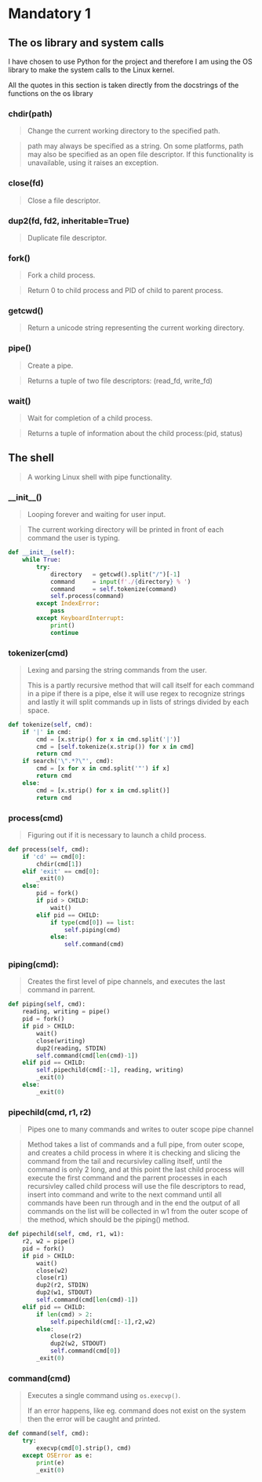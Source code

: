 # Mandatory 1
## The os library and system calls
I have chosen to use Python for the project and therefore I am using the OS library to make the system calls to the Linux kernel.

All the quotes in this section is taken directly from the docstrings of the functions on the os library

### chdir(path)

> Change the current working directory to the specified path.
     
> path may always be specified as a string.
> On some platforms, path may also be specified as an open file descriptor.
> If this functionality is unavailable, using it raises an exception.

### close(fd)

> Close a file descriptor.

### dup2(fd, fd2, inheritable=True)

> Duplicate file descriptor.

### fork()

> Fork a child process.

> Return 0 to child process and PID of child to parent process.

### getcwd()

> Return a unicode string representing the current working directory.

### pipe()

> Create a pipe.
     
> Returns a tuple of two file descriptors:
> (read_fd, write_fd)

### wait()

> Wait for completion of a child process.

> Returns a tuple of information about the child process:(pid, status)

## The shell

> A working Linux shell with pipe functionality.

### \_\_init\_\_()

> Looping forever and waiting for user input.

> The current working directory will be printed in front of each command the user is typing.

```python
def __init__(self):
    while True:
        try:
            directory   = getcwd().split("/")[-1]
            command     = input(f'./{directory} % ')
            command     = self.tokenize(command)
            self.process(command)
        except IndexError:
            pass
        except KeyboardInterrupt:
            print()
            continue
```

### tokenizer(cmd)

> Lexing and parsing the string commands from the user.
> 
> This is a partly recursive method that will call itself
> for each command in a pipe if there is a pipe, else it 
> will use regex to recognize strings and lastly it will
> split commands up in lists of strings divided by each
> space.

```python
def tokenize(self, cmd):
    if '|' in cmd:
        cmd = [x.strip() for x in cmd.split('|')]
        cmd = [self.tokenize(x.strip()) for x in cmd]
        return cmd
    if search('\".*?\"', cmd):
        cmd = [x for x in cmd.split('"') if x]
        return cmd
    else:
        cmd = [x.strip() for x in cmd.split()]
        return cmd
```

### process(cmd)

> Figuring out if it is necessary to launch a child process.

```python
def process(self, cmd):
    if 'cd' == cmd[0]:
        chdir(cmd[1])
    elif 'exit' == cmd[0]:
        _exit(0)
    else:
        pid = fork()
        if pid > CHILD:
            wait()
        elif pid == CHILD:
            if type(cmd[0]) == list:
                self.piping(cmd)
            else:
                self.command(cmd)
```

### piping(cmd):

> Creates the first level of pipe channels, and executes the last
> command in parrent.

```python
def piping(self, cmd):
    reading, writing = pipe()
    pid = fork()
    if pid > CHILD:
        wait()
        close(writing)
        dup2(reading, STDIN)
        self.command(cmd[len(cmd)-1])
    elif pid == CHILD:
        self.pipechild(cmd[:-1], reading, writing)
        _exit(0)
    else:
        _exit(0)

```

### pipechild(cmd, r1, r2)

> Pipes one to many commands and writes to outer scope pipe channel

> Method takes a list of commands and a full pipe, from outer scope, and 
> creates a child process in where it is checking and slicing the command 
> from the tail and recursivley calling itself, until the command is only 
> 2 long, and at this point the last child process will execute the first
> command and the parrent processes in each recursivley called child process
> will use the file descriptors to read, insert into command and write to 
> the next command until all commands have been run through and in the end
> the output of all commands on the list will be collected in w1 from the
> outer scope of the method, which should be the piping() method.

```python
def pipechild(self, cmd, r1, w1):
    r2, w2 = pipe()
    pid = fork()
    if pid > CHILD:
        wait()
        close(w2)
        close(r1)
        dup2(r2, STDIN)
        dup2(w1, STDOUT)
        self.command(cmd[len(cmd)-1])
    elif pid == CHILD:
        if len(cmd) > 2:
            self.pipechild(cmd[:-1],r2,w2)
        else:
            close(r2)
            dup2(w2, STDOUT)
            self.command(cmd[0])
        _exit(0)
```

### command(cmd)

> Executes a single command using `os.execvp()`.
> 
> If an error happens, like eg. command does not exist on the
> system then the error will be caught and printed.

```python
def command(self, cmd):
    try:
        execvp(cmd[0].strip(), cmd)
    except OSError as e:
        print(e)
        _exit(0)
```

